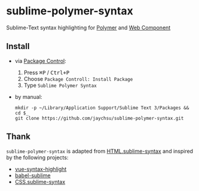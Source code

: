 sublime-polymer-syntax
======

Sublime-Text syntax highlighting for 
[Polymer](https://www.polymer-project.org/)
and
[Web Component](https://developer.mozilla.org/en-US/docs/Web/Web_Components)

## Install

- via [Package Control](https://packagecontrol.io/installation): 

    1. Press <kbd>⌘P</kbd> / <kbd>Ctrl+P</kbd>
    2. Choose `Package Controll: Install Package`
    3. Type `Sublime Polymer Syntax`

- by manual: 

    ```shell
    mkdir -p ~/Library/Application Support/Sublime Text 3/Packages && cd $_
    git clone https://github.com/jaychsu/sublime-polymer-syntax.git
    ```

## Thank

`sublime-polymer-syntax` is adapted from 
[HTML.sublime-syntax](https://github.com/sublimehq/Packages/blob/master/HTML/HTML.sublime-syntax) 
and inspired by the following projects:

- [vue-syntax-highlight](https://github.com/vuejs/vue-syntax-highlight)
- [babel-sublime](https://github.com/babel/babel-sublime)
- [CSS.sublime-syntax](https://github.com/sublimehq/Packages/blob/master/CSS/CSS.sublime-syntax)

